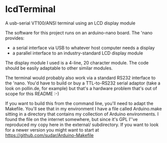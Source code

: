 # lcdTerminal
A usb-serial VT100/ANSI terminal using an LCD display module

The software for this project runs on an arduino-nano board.
The 'nano provides:
* a serial interface via USB to whatever host computer needs a display
* a parallel interface to an industry-standard LCD display module

The display module I used is a 4-line, 20 character module. The code should be easily adaptable to other
similar modules.

The terminal would probably also work via a standard RS232 interface to the 'nano. You'd have to build
or buy a TTL-to-RS232 serial adaptor (take a look on pollin.de, for example) but that's a hardware problem
that's out of scope for this README :-)

If you want to build this from the command line, you'll need to adapt the Makefile. You'll see that
in my environment I have a file called Arduino.make sitting in a directory that contains my collection
of Arduino environments. I found the file on the internet somewhere, but since it's GPL I''ve
reproduced my copy here in the external/ subdirectory.
If you want to look for a newer version you might want to start at https://github.com/sudar/Arduino-Makefile
